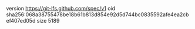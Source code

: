 version https://git-lfs.github.com/spec/v1
oid sha256:068a38755478be18b61b813d854e92d5d744bc0835592afe4ea2cbef407ed05d
size 5189
